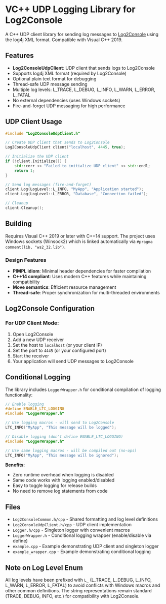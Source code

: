 # VC++ UDP Logging Library for Log2Console

A C++ UDP client library for sending log messages to [Log2Console](https://github.com/Statyk7/log2console) using the log4j XML format. Compatible with Visual C++ 2019.

## Features

- **Log2ConsoleUdpClient**: UDP client that sends logs to Log2Console  
- Supports log4j XML format (required by Log2Console)
- Optional plain text format for debugging
- Thread-safe UDP message sending
- Multiple log levels: L_TRACE, L_DEBUG, L_INFO, L_WARN, L_ERROR, L_FATAL
- No external dependencies (uses Windows sockets)
- Fire-and-forget UDP messaging for high performance

## UDP Client Usage

```cpp
#include "Log2ConsoleUdpClient.h"

// Create UDP client that sends to Log2Console
Log2ConsoleUdpClient client("localhost", 4445, true);

// Initialize the UDP client
if (!client.Initialize()) {
    std::cerr << "Failed to initialize UDP client" << std::endl;
    return 1;
}

// Send log messages (fire-and-forget)
client.Log(LogLevel::L_INFO, "MyApp", "Application started");
client.Log(LogLevel::L_ERROR, "Database", "Connection failed");

// Cleanup
client.Cleanup();
```

## Building

Requires Visual C++ 2019 or later with C++14 support. The project uses Windows sockets (Winsock2) which is linked automatically via `#pragma comment(lib, "ws2_32.lib")`.

### Design Features
- **PIMPL idiom**: Minimal header dependencies for faster compilation
- **C++14 compliant**: Uses modern C++ features while maintaining compatibility
- **Move semantics**: Efficient resource management
- **Thread-safe**: Proper synchronization for multi-threaded environments

## Log2Console Configuration

### For UDP Client Mode:
1. Open Log2Console
2. Add a new UDP receiver
3. Set the host to `localhost` (or your client IP)
4. Set the port to `4445` (or your configured port)
5. Start the receiver
6. Your application will send UDP messages to Log2Console

## Conditional Logging

The library includes `LoggerWrapper.h` for conditional compilation of logging functionality:

```cpp
// Enable logging
#define ENABLE_LTC_LOGGING
#include "LoggerWrapper.h"

// Use logging macros - will send to Log2Console
LTC_INFO("MyApp", "This message will be logged");
```

```cpp
// Disable logging (don't define ENABLE_LTC_LOGGING)
#include "LoggerWrapper.h"

// Use same logging macros - will be compiled out (no-ops)
LTC_INFO("MyApp", "This message will be ignored");
```

**Benefits:**
- Zero runtime overhead when logging is disabled
- Same code works with logging enabled/disabled
- Easy to toggle logging for release builds
- No need to remove log statements from code

## Files

- `Log2ConsoleCommon.h/cpp` - Shared formatting and log level definitions
- `Log2ConsoleUdpClient.h/cpp` - UDP client implementation
- `Logger.h/cpp` - Singleton logger with convenient macros
- `LoggerWrapper.h` - Conditional logging wrapper (enable/disable via define)
- `example.cpp` - Example demonstrating UDP client and singleton logger
- `example_wrapper.cpp` - Example demonstrating conditional logging

## Note on Log Level Enum

All log levels have been prefixed with `L_` (L_TRACE, L_DEBUG, L_INFO, L_WARN, L_ERROR, L_FATAL) to avoid conflicts with Windows macros and other common definitions. The string representations remain standard (TRACE, DEBUG, INFO, etc.) for compatibility with Log2Console.